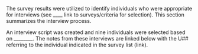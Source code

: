 The survey results were utilized to identify individuals who were appropriate for interviews (see ____ link to surveys/criteria for selection).  This section summarizes the interview process.  

An interview script was created and nine individuals were selected based on ________. The notes from these interviews are linked below with the U## referring to the individual indicated in the survey list (link).


